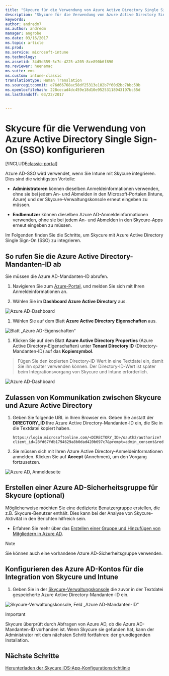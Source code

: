 ```yaml
---
title: "Skycure für die Verwendung von Azure Active Directory Single Sign-On konfigurieren | Microsoft-Dokumentation"
description: "Skycure für die Verwendung von Azure Active Directory Single Sign-On (SSO) konfigurieren"
keywords: 
author: andredm7
ms.author: andredm
manager: angrobe
ms.date: 03/16/2017
ms.topic: article
ms.prod: 
ms.service: microsoft-intune
ms.technology: 
ms.assetid: 34d5d359-5c7c-4225-a205-8ce890b6f890
ms.reviewer: heenamac
ms.suite: ems
ms.custom: intune-classic
translationtype: Human Translation
ms.sourcegitcommit: e76d66768ac58df25313e102b7f60d2bc7bbc59b
ms.openlocfilehash: 228cecad4dc459e18d10e95253118943197bc55d
ms.lasthandoff: 03/22/2017


---
```


# <a name="configure-skycure-to-use-azure-active-directory-single-sign-on-sso"></a>Skycure für die Verwendung von Azure Active Directory Single Sign-On (SSO) konfigurieren

[!INCLUDE[classic-portal](../includes/classic-portal.md)]

Azure AD-SSO wird verwendet, wenn Sie Intune mit Skycure integrieren. Dies sind die wichtigsten Vorteile:

-   **Administratoren** können dieselben Anmeldeinformationen verwenden, ohne sie bei jedem An- und Abmelden in den Microsoft-Portalen (Intune, Azure) und der Skycure-Verwaltungskonsole erneut eingeben zu müssen.

-   **Endbenutzer** können dieselben Azure AD-Anmeldeinformationen verwenden, ohne sie bei jedem An- und Abmelden in den Skycure-Apps erneut eingeben zu müssen.

Im Folgenden finden Sie die Schritte, um Skycure mit Azure Active Directory Single Sign-On (SSO) zu integrieren.

## <a name="to-retrieve-the-azure-active-directory-tenant-id"></a>So rufen Sie die Azure Active Directory-Mandanten-ID ab

Sie müssen die Azure AD-Mandanten-ID abrufen.

1.  Navigieren Sie zum [Azure-Portal](https://portal.azure.com/), und melden Sie sich mit Ihren Anmeldeinformationen an.

2.  Wählen Sie im **Dashboard** **Azure Active Directory** aus.

![Azure AD-Dashboard](../media/mtp/skycure-sso-1.png)

1.  Wählen Sie auf dem Blatt **Azure Active Directory** **Eigenschaften** aus.

![Blatt „Azure AD-Eigenschaften“](../media/mtp/skycure-sso-2.png)

1.  Klicken Sie auf dem Blatt **Azure Active Directory Properties** (Azure Active Directory-Eigenschaften) unter **Tenant Directory ID** (Directory-Mandanten-ID) auf das **Kopiersymbol**.

> Fügen Sie den kopierten Directory-ID-Wert in eine Textdatei ein, damit Sie ihn später verwenden können. Der Directory-ID-Wert ist später beim Integrationsvorgang von Skycure und Intune erforderlich.

![Azure AD-Dashboard](../media/mtp/skycure-sso-3.png)

## <a name="allow-skycure-to-communicate-with-azure-active-directory"></a>Zulassen von Kommunikation zwischen Skycure und Azure Active Directory

1.  Geben Sie folgende URL in Ihren Browser ein. Geben Sie anstatt der **DIRECTORY_ID** Ihre Azure Active Directory-Mandanten-ID ein, die Sie in die Textdatei kopiert haben.

        https://login.microsoftonline.com/<DIRECTORY_ID>/oauth2/authorize?client_id=28fd67fdb1794629a8b0dad420b697c7&prompt=admin_consent&redirect_uri=https%3A%2F%2Fmc.skycure.com%2Fapi%2Fexternal%2Fmdm%2Faad_app_consent%2Fmanagement_callback&response_type=code

2.  Sie müssen sich mit Ihren Azure Active Directory-Anmeldeinformationen anmelden. Klicken Sie auf **Accept** (Annehmen), um den Vorgang fortzusetzen.

![Azure AD, Anmeldeseite](../media/mtp/skycure-sso-4.png)

## <a name="create-an-azure-ad-security-group-for-skycure-optional"></a>Erstellen einer Azure AD-Sicherheitsgruppe für Skycure (optional)

Möglicherweise möchten Sie eine dedizierte Benutzergruppe erstellen, die z.B. Skycure-Benutzer enthält. Dies kann bei der Analyse von Skycure-Aktivität in den Berichten hilfreich sein.

-   Erfahren Sie mehr über das [Erstellen einer Gruppe und Hinzufügen von Mitgliedern in Azure AD](https://docs.microsoft.com/azure/active-directory/active-directory-groups-create-azure-portal).

> [!NOTE] 
> Sie können auch eine vorhandene Azure AD-Sicherheitsgruppe verwenden.

## <a name="configure-the-azure-ad-account-to-integrate-intune-with-skycure"></a>Konfigurieren des Azure AD-Kontos für die Integration von Skycure und Intune

1.  Geben Sie in der [Skycure-Verwaltungskonsole](https://aad.skycure.com/) die zuvor in der Textdatei gespeicherte Azure Active Directory-Mandanten-ID ein.

![Skycure-Verwaltungskonsole, Feld „Azure AD-Mandanten-ID“](../media/mtp/skycure-sso-5.png)

> [!IMPORTANT] 
> Skycure überprüft durch Abfragen von Azure AD, ob die Azure AD-Mandanten-ID vorhanden ist. Wenn Skycure sie gefunden hat, kann der Administrator mit dem nächsten Schritt fortfahren: der grundlegenden Installation.

## <a name="next-steps"></a>Nächste Schritte

[Herunterladen der Skycure iOS-App-Konfigurationsrichtlinie](https://docs.microsoft.com/intune/deploy-use/download-skycure-ios-app-configuration-policy)


